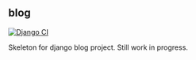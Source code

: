 ## blog
[![Django CI](https://github.com/noctdruid/blog/actions/workflows/django-ci.yml/badge.svg)](https://github.com/noctdruid/blog/actions/workflows/django-ci.yml)

Skeleton for django blog project. Still work in progress.
